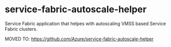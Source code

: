 # service-fabric-autoscale-helper
Service Fabric application that helpes with autoscaling VMSS based Service Fabric clusters.

MOVED TO: https://github.com/Azure/service-fabric-autoscale-helper
